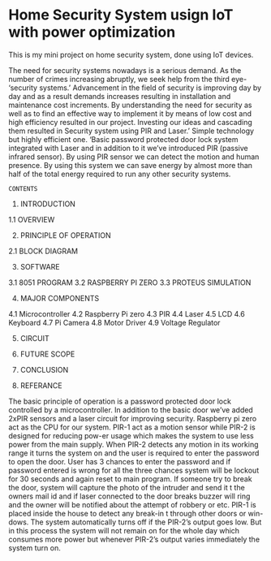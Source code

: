 # Home Security System usign IoT with power optimization
This is my mini project on home security system, done using IoT devices. 


The need for security systems nowadays is a serious demand. As the number of crimes increasing abruptly, we seek help from the third eye- ‘security systems.’ Advancement in the field of security is improving day by day and as a result demands increases resulting in installation and maintenance cost increments. By understanding the need for security as well as to find an effective way to implement it by means of low cost and high efficiency resulted in our project. Investing our ideas and cascading them resulted in Security system using PIR and Laser.’ Simple technology but highly efficient one. ‘Basic password protected door lock system integrated with Laser and in addition to it we’ve introduced PIR (passive infrared sensor). By using PIR sensor we can detect the motion and human presence. By using this system we can save energy by almost more than half of the total energy required to run any other security systems.

    CONTENTS

1.	INTRODUCTION

1.1	OVERVIEW

2.	PRINCIPLE  OF OPERATION

2.1 BLOCK DIAGRAM

3.	SOFTWARE

3.1	 8051 PROGRAM
3.2	 RASPBERRY PI ZERO
3.3	 PROTEUS SIMULATION 

4.	MAJOR COMPONENTS

4.1	Microcontroller
4.2	 Raspberry Pi zero
4.3	 PIR
4.4	 Laser
4.5	 LCD
4.6	 Keyboard
4.7	 Pi Camera
4.8	 Motor Driver
4.9	 Voltage Regulator

5.	CIRCUIT

6.	FUTURE SCOPE
7.	CONCLUSION
8.	REFERANCE

The basic principle of operation is a password protected door lock controlled by a microcontroller. In addition to the basic door we’ve added  2xPIR sensors and a laser circuit for improving security. Raspberry pi zero act as the CPU for our system. PIR-1 act as a motion sensor while PIR-2 is designed for reducing pow-er usage which makes the system to use less power from the main supply.
When PIR-2 detects any motion in its working range it turns the system on and the user is required to enter the password to open the door. User has 3 chances to enter the password and if password entered is wrong for all the three chances system will be lockout for 30 seconds and again reset to main program. If someone try to break the door, system will capture the photo of the intruder and send it t the owners mail id and  if  laser connected to the door breaks buzzer will ring and the owner will be notified about the attempt of robbery or etc. PIR-1 is placed inside the house to detect any break-in t through other doors or win-dows. The system automatically turns off if the PIR-2’s output goes low.  But in this process the system will not remain on for the whole day which consumes more power but whenever PIR-2’s output varies immediately the system turn on.  


